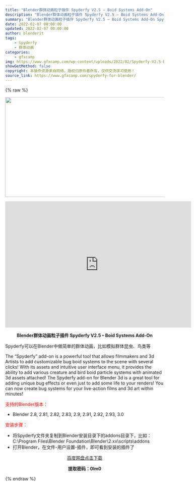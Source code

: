 ```yaml
---
title: "Blender群体动画粒子插件 Spyderfy V2.5 – Boid Systems Add-On"
description: "Blender群体动画粒子插件 Spyderfy V2.5 – Boid Systems Add-On Spyderfy可以在Blender中做简单的群体动画，比如模拟群体昆虫、鸟类等 T..."
summary: "Blender群体动画粒子插件 Spyderfy V2.5 – Boid Systems Add-On Spyderfy可以在Blender中做简单的群体动画，比如模拟群体昆虫、鸟类等 T..."
date: 2022-02-07 00:00:00
updated: 2022-02-07 00:00:00
author: blenderit
tags: 
    - Spyderfy
    - 群体动画
categories:
    - gfxcamp
img: https://www.gfxcamp.com/wp-content/uploads/2022/02/Spyderfy-V2.5-Boid-Systems-Add-On.jpg
showGetMethod: false
copyright: 本插件资源来自网络，版权归原作者所有，仅供交流学习使用！
source_link: https://www.gfxcamp.com/spyderfy-for-blender/
---
```


{% raw %}
<div><p><img decoding="async" class="aligncenter size-full wp-image-101954" src="https://www.gfxcamp.com/wp-content/uploads/2022/02/Spyderfy-V2.5-Boid-Systems-Add-On.jpg" data-src="https://www.gfxcamp.com/wp-content/uploads/2022/02/Spyderfy-V2.5-Boid-Systems-Add-On.jpg" alt="" width="590" height="316" data-srcset="https://www.gfxcamp.com/wp-content/uploads/2022/02/Spyderfy-V2.5-Boid-Systems-Add-On.jpg 590w, https://www.gfxcamp.com/wp-content/uploads/2022/02/Spyderfy-V2.5-Boid-Systems-Add-On-150x80.jpg 150w" data-sizes="(max-width: 590px) 100vw, 590px"></p><p style="text-align: center;"><iframe loading="lazy" src="https://player.youku.com/embed/XNTg0MDI5ODg0OA==" width="590" height="400" frameborder="0" allowfullscreen="allowfullscreen" data-mce-fragment="1"></iframe></p><p style="text-align: center;"><strong>Blender群体动画粒子插件 Spyderfy V2.5 – Boid Systems Add-On</strong></p><p>Spyderfy可以在Blender中做简单的群体动画，比如模拟群体昆虫、鸟类等</p><p>The “Spyderfy” add-on is a powerful tool that allows filmmakers and 3d Artists to add customizable bug boid systems to the scene with several clicks! With its assets and intuitive user interface menu, it provides the ability to add various creature and bird boid particle systems with animated 3d assets attached! The Spyderfy add-on for Blender 3d is a great tool for adding unique bug effects or even just to add some life to your renders! You can now create bug systems for your live-action films and 3d art within minutes!</p><p style="text-align: left;"><span style="color: #ff0000;">支持的Blender版本：</span></p><ul>
<li style="text-align: left;">Blender 2.8, 2.81, 2.82, 2.83, 2.9, 2.91, 2.92, 2.93, 3.0</li>
</ul><p style="text-align: left;"><span style="color: #ff0000;">安装步骤：</span></p><ul>
<li>将Spyderfy文件夹复制到Blender安装目录下的addons目录下，比如：C:\Program Files\Blender Foundation\Blender\2.xx\scripts\addons</li>
<li>打开Blender，在文件-用户设置-插件，即可看到安装的插件了</li>
</ul><p style="text-align: center;"><a class="maxbutton-3 maxbutton maxbutton-baidu" target="_blank" rel="noopener" href="https://pan.baidu.com/s/1-A1ZvcB6SDe4EA0NSh8zqg?pwd=0lm0"><span class="mb-text">百度网盘点击下载</span></a></p><p style="text-align: center;"><strong>提取密码：0lm0</strong></p></div>
<div style="display: none">gfxcamp</div>
{% endraw %}